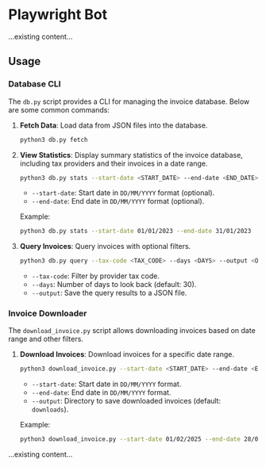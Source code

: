 # Playwright Bot

...existing content...

## Usage

### Database CLI

The `db.py` script provides a CLI for managing the invoice database. Below are some common commands:

1. **Fetch Data**: Load data from JSON files into the database.
   ```bash
   python3 db.py fetch
   ```

2. **View Statistics**: Display summary statistics of the invoice database, including tax providers and their invoices in a date range.
   ```bash
   python3 db.py stats --start-date <START_DATE> --end-date <END_DATE>
   ```

   - `--start-date`: Start date in `DD/MM/YYYY` format (optional).
   - `--end-date`: End date in `DD/MM/YYYY` format (optional).

   Example:
   ```bash
   python3 db.py stats --start-date 01/01/2023 --end-date 31/01/2023
   ```

3. **Query Invoices**: Query invoices with optional filters.
   ```bash
   python3 db.py query --tax-code <TAX_CODE> --days <DAYS> --output <OUTPUT_FILE>
   ```

   - `--tax-code`: Filter by provider tax code.
   - `--days`: Number of days to look back (default: 30).
   - `--output`: Save the query results to a JSON file.

### Invoice Downloader

The `download_invoice.py` script allows downloading invoices based on date range and other filters.

1. **Download Invoices**: Download invoices for a specific date range.
   ```bash
   python3 download_invoice.py --start-date <START_DATE> --end-date <END_DATE> --output <OUTPUT_DIR>
   ```

   - `--start-date`: Start date in `DD/MM/YYYY` format.
   - `--end-date`: End date in `DD/MM/YYYY` format.
   - `--output`: Directory to save downloaded invoices (default: `downloads`).

   Example:
   ```bash
   python3 download_invoice.py --start-date 01/02/2025 --end-date 28/02/2025 --output invoices
   ```

...existing content...
